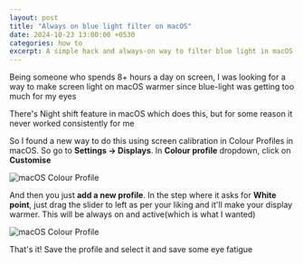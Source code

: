```yaml
---
layout: post
title: "Always on blue light filter on macOS"
date: 2024-10-23 13:00:00 +0530
categories: how to
excerpt: A simple hack and always-on way to filter blue light in macOS using colour profiles(not using night shift or an app)
---
```


Being someone who spends 8+ hours a day on screen,
I was looking for a way to make screen light on macOS
warmer since blue-light was getting too much for my eyes

There's Night shift feature in macOS which does this,
but for some reason it never worked consistently for me

So I found a new way to do this using screen calibration
in Colour Profiles in macOS. So go to **Settings → Displays**.
In **Colour profile** dropdown,
click on **Customise**

![macOS Colour Profile](/images/posts/screen-calibrate-macos.jpeg)

And then you just **add a new profile**. In the step where
it asks for **White point**, just drag the slider to left
as per your liking and it'll make your display warmer.
This will be always on and active(which is what I wanted)

![macOS Colour Profile](/images/posts/screen-calibrate-macos-1.png)

That's it! Save the profile and select it and save some eye fatigue

